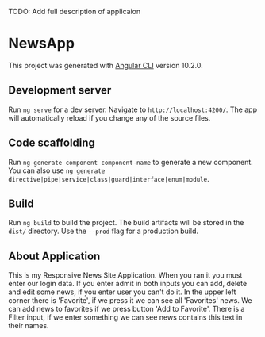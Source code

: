 TODO: Add full description of applicaion
# NewsApp

This project was generated with [Angular CLI](https://github.com/angular/angular-cli) version 10.2.0.

## Development server

Run `ng serve` for a dev server. Navigate to `http://localhost:4200/`. The app will automatically reload if you change any of the source files.

## Code scaffolding

Run `ng generate component component-name` to generate a new component. You can also use `ng generate directive|pipe|service|class|guard|interface|enum|module`.

## Build

Run `ng build` to build the project. The build artifacts will be stored in the `dist/` directory. Use the `--prod` flag for a production build.

## About Application

This is my Responsive News Site Application. When you ran it you must enter our login data. If you enter admit in both inputs you can add, delete and edit some news, if you enter user you can't do it. In the upper left corner there is 'Favorite', if we press it we can see all 'Favorites' news. We can add news to favorites if we press button 'Add to Favorite'. There is a Filter input, if we enter something we can see news contains this text in their names.
